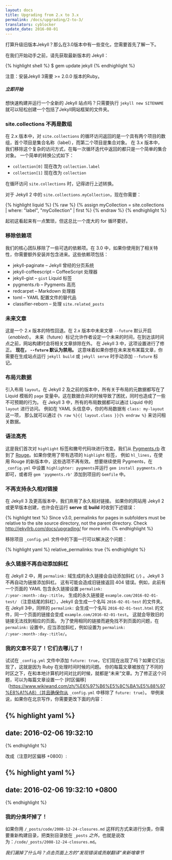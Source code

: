 ```yaml
---
layout: docs
title: Upgrading from 2.x to 3.x
permalink: /docs/upgrading/2-to-3/
translators: cyblocker
update_date: 2016-08-01
---
```


打算升级旧版本Jekyll？那么在3.0版本中有一些变化，您需要首先了解一下。

在我们开始动手之前，请先获取最新版本的 Jekyll：

{% highlight shell %}
$ gem update jekyll
{% endhighlight %}

注意：安装Jekyll 3需要 >= 2.0.0 版本的Ruby。

<div class="note feature">
  <h5 markdown="1">立即开始</h5>
  <p markdown="1">想快速构建并运行一个全新的 Jekyll 站点吗？只需要执行
   <code>jekyll new SITENAME</code> 就可以轻松创建一个包括了Jekyll网站框架的文件夹。
  </p>
</div>

### site.collections 不再是数组

在 2.x 版本中，对 `site.collections` 的循环访问返回的是一个具有两个项目的数组，首个项目是集合名称（label），而第二个项目是集合对象。
在 3.x 版本中，我们移除这个复杂的访问方式，在每一次循环迭代中返回的都只是一个简单的集合对象。
一个简单的转换公式如下：

- `collection[0]` 现在改为 `collection.label`
- `collection[1]` 现在改为 `collection`

在循环访问 `site.collections` 时，记得进行上述转换。

对于 Jekyll 2 中的 `site.collections.myCollection`，现在你需要：

{% highlight liquid %}
{% raw %}
{% assign myCollection = site.collections | where: "label", "myCollection" | first %}
{% endraw %}
{% endhighlight %}

起初这看起来有一点繁琐，但这总比一个庞大的 for 循环要好。

### 移除依赖项

我们的核心团队移除了一些可选的依赖项。在 3.0 中，如果你使用到了相关特性，你需要额外安装并包含进来。这些依赖项包括：

- jekyll-paginate – Jekyll 曾经的分页系统
- jekyll-coffeescript – CoffeeScript 处理器
- jekyll-gist – `gist` Liquid 标签
- pygments.rb – Pygments 高亮
- redcarpet – Markdown 处理器
- toml – YAML 配置文件的替代品
- classifier-reborn – 处理 `site.related_posts`

### 未来文章

这是一个 2.x 版本的特性回退。在 2.x 版本中未来文章 `--future` 默认开启（_enabled_）。
未来（future）标记允许作者设定一个未来的时间，在到达该时间点之前，网站构建时会将相关文章排除在外。
在 Jekyll 3 中，这项设置进行了修正。 **现在， `--future` 默认为禁用。**
这意味着如果你想在未来发布某篇文章，你需要在生成站点运行 `jekyll build` 或 `jekyll serve` 时手动添加 `--future` 标记。

### 布局元数据

引入布局 `layout`。在 Jekyll 2 及之前的版本中，所有关于布局的元数据都写在了 Liquid 模板的
`page` 变量中。这在数据合并的时候导致了困扰，同时也造成了一些不可预期的行为。
在 Jekyll 3 中，所有的布局数据都可以通过 Liquid 中的 `layout` 进行访问。
例如在 YAML 头信息中，你的布局数据有 `class: my-layout` 这一项，
那么就可以通过 `{% raw %}{{ layout.class }}{% endraw %}` 来访问相关数据。

### 语法高亮

这是我们首次对
`highlight` 标签和撇号代码块进行改变。我们从 [Pygments.rb](https://github.com/tmm1/pygments.rb)
改到了 [Rouge](http://rouge.jneen.net/)。如果你使用了带有选项的 `highlight` 标签，
例如 `hl_lines`，在使用 Rouge 的新版本中，这些选项不再有效。
想要继续使用 Pygments，在`_config.yml` 中设置 `highlighter: pygments`并运行
`gem install pygments.rb` 即可，或者将 
`gem 'pygments.rb'` 添加到项目的 `Gemfile` 中。

### 不再支持永久相对链接

在 Jekyll 3 及更高版本中，我们弃用了永久相对链接。
如果你的网站用 Jekyll 2 或更早版本创建，也许会在运行 **serve** 或 **build** 时收到下述错误：

{% highlight text %}
Since v3.0, permalinks for pages in subfolders must be relative to the site
source directory, not the parent directory. Check
http://jekyllrb.com/docs/upgrading/ for more info.
{% endhighlight %}

移除项目 `_config.yml` 文件中的下面一行可以解决这个问题：

{% highlight yaml %}
relative_permalinks: true
{% endhighlight %}

### 永久链接不再自动添加斜杠

在 Jekyll 2 中，用 `permalink:` 域生成的永久链接会自动添加斜杠 (`/`) 。Jekyll 3 不再自动为链接添加斜杠。
这有可能会造成旧链接返回 404 错误。例如，此前有一个页面的 YAML 包含永久链接设置 `permalink: /:year-:month-:day-:title`，
生成的永久链接是 `example.com/2016-02-01-test/` （注意结尾的斜杠），Jekyll 会生成一个名叫  `2016-02-01-test` 的文件夹。
在 Jekyll 3中，同样的 `permalink:` 会生成一个名叫 `2016-02-01-test.html` 的文件，同一个页面的链接会变成 `example.com/2016-02-01-test`。
这就会导致旧的链接无法找到相应的页面。
为了使用相同的链接而避免找不到页面的问题，在 `permalink:` 设置中，应当添加斜杠，例如设置为 `permalink: /:year-:month-:day-:title/`。

### 我的文章不见了！它们去哪儿了！

试试在 `_config.yml` 文件中添加 `future: true`，它们现在出现了吗？如果它们出现了，这就是因为 Ruby 在处理时间时候的问题。
你的每篇文章被放在了不同的时区之下，在和本地计算机时间对比的时候，就都是“未来”文章。为了修正这个问题，可以为每篇文章设置一个 [时区偏移]（https://www.wikiwand.com/zh/%E6%97%B6%E5%8C%BA%E5%88%97%E8%A1%A8）（并且确保你从 `_config.yml` 中移除了 `future: true`）。
举例来说，如果你在北京写作，你需要更改下面的内容：

{% highlight yaml %}
---
date: 2016-02-06 19:32:10
---
{% endhighlight %}

改成（注意时区偏移 +0800）:

{% highlight yaml %}
---
date: 2016-02-06 19:32:10 +0800
---
{% endhighlight %}

### 我的分类坏掉了！

如果你用 `/_posts/code/2008-12-24-closures.md` 这样的方式来进行分类，你需要重新构建目录，把类别目录放在 `_posts` _之外_，也就是说改为：`/code/_posts/2008-12-24-closures.md`。

_我们漏掉了什么吗？点击页面上方的“发现错误或贡献翻译”来新增章节_
